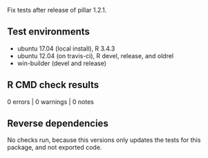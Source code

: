 Fix tests after release of pillar 1.2.1.

## Test environments
* ubuntu 17.04 (local install), R 3.4.3
* ubuntu 12.04 (on travis-ci), R devel, release, and oldrel
* win-builder (devel and release)

## R CMD check results

0 errors | 0 warnings | 0 notes


## Reverse dependencies

No checks run, because this versions only updates the tests for this package, and not exported code.
